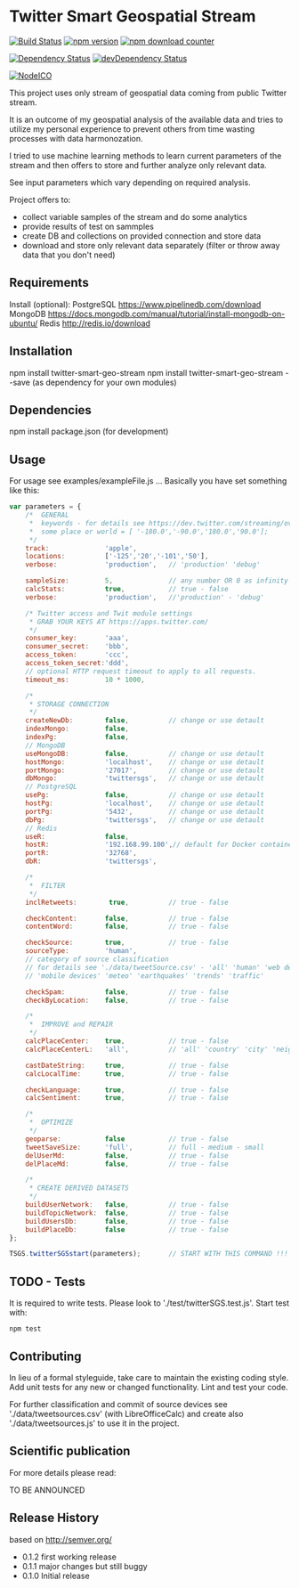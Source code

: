 Twitter Smart Geospatial Stream
=========

[![Build Status](https://travis-ci.org/SummerWish/twitter-smart-geo-stream.svg?branch=master)](https://travis-ci.org/dkocich/twitter-smart-geo-stream)
[![npm version](https://img.shields.io/npm/v/twitter-smart-geo-stream.svg)](https://www.npmjs.com/package/twitter-smart-geo-stream) [![npm download counter](https://img.shields.io/npm/dm/twitter-smart-geo-stream.svg)](https://www.npmjs.com/package/twitter-smart-geo-stream)

[![Dependency Status](https://david-dm.org/dkocich/twitter-smart-geo-stream.svg)](https://david-dm.org/dkocich/twitter-smart-geo-stream) [![devDependency Status](https://david-dm.org/dkocich/twitter-smart-geo-stream/dev-status.svg)](https://david-dm.org/dkocich/twitter-smart-geo-stream#info=devDependencies)

[![NodeICO](https://nodei.co/npm/twitter-smart-geo-stream.png?downloads=true&downloadRank=true&stars=true)](https://www.npmjs.com/twitter-smart-geo-stream)

This project uses only stream of geospatial data coming from public Twitter stream.

It is an outcome of my geospatial analysis of the available data and tries to utilize my personal experience to prevent others from time wasting processes with data harmonozation.

I tried to use machine learning methods to learn current parameters of the stream and then offers to store and further analyze only relevant data.

See input parameters which vary depending on required analysis.

Project offers to:
- collect variable samples of the stream and do some analytics
- provide results of test on sammples
- create DB and collections on provided connection and store data
- download and store only relevant data separately (filter or throw away data that you don't need)

## Requirements
Install (optional):
 PostgreSQL     https://www.pipelinedb.com/download
 MongoDB        https://docs.mongodb.com/manual/tutorial/install-mongodb-on-ubuntu/
 Redis          http://redis.io/download

## Installation
  npm install twitter-smart-geo-stream
  npm install twitter-smart-geo-stream --save (as dependency for your own modules)

## Dependencies

  npm install package.json (for development)

## Usage

For usage see examples/exampleFile.js ... Basically you have set something like this:

```javascript
var parameters = {
    /*  GENERAL
     *  keywords - for details see https://dev.twitter.com/streaming/overview/request-parameters#track
     *  some place or world = [ '-180.0','-90.0','180.0','90.0'];
     */
    track:              'apple',
    locations:          ['-125','20','-101','50'],
    verbose:            'production',   // 'production' 'debug'

    sampleSize:         5,              // any number OR 0 as infinity
    calcStats:          true,           // true - false
    verbose:            'production',   //'production' - 'debug'

    /* Twitter access and Twit module settings
     * GRAB YOUR KEYS AT https://apps.twitter.com/
     */
    consumer_key:       'aaa',
    consumer_secret:    'bbb',
    access_token:       'ccc',
    access_token_secret:'ddd',
    // optional HTTP request timeout to apply to all requests.
    timeout_ms:         10 * 1000,

    /*
     * STORAGE CONNECTION
     */
    createNewDb:        false,          // change or use detault
    indexMongo:         false,
    indexPg:            false,
    // MongoDB
    useMongoDB:         false,          // change or use detault
    hostMongo:          'localhost',    // change or use detault
    portMongo:          '27017',        // change or use detault
    dbMongo:            'twittersgs',   // change or use detault
    // PostgreSQL
    usePg:              false,          // change or use detault
    hostPg:             'localhost',    // change or use detault
    portPg:             '5432',         // change or use detault
    dbPg:               'twittersgs',   // change or use detault
    // Redis
    useR:               false,
    hostR:              '192.168.99.100',// default for Docker container, otherwise 127.0.0.1:6379
    portR:              '32768',
    dbR:                'twittersgs',

    /*
     *  FILTER
     */
    inclRetweets:        true,          // true - false

    checkContent:       false,          // true - false
    contentWord:        false,          // true - false

    checkSource:        true,           // true - false
    sourceType:         'human',
    // category of source classification
    // for details see './data/tweetSource.csv' - 'all' 'human' 'web device'
    // 'mobile devices' 'meteo' 'earthquakes' 'trends' 'traffic'

    checkSpam:          false,          // true - false
    checkByLocation:    false,          // true - false

    /*
     *  IMPROVE and REPAIR
     */
    calcPlaceCenter:    true,           // true - false
    calcPlaceCenterL:   'all',          // 'all' 'country' 'city' 'neighbourhood' 'poi'

    castDateString:     true,           // true - false
    calcLocalTime:      true,           // true - false

    checkLanguage:      true,           // true - false
    calcSentiment:      true,           // true - false

    /*
     *  OPTIMIZE
     */
    geoparse:           false           // true - false
    tweetSaveSize:      'full',         // full - medium - small
    delUserMd:          false,          // true - false
    delPlaceMd:         false,          // true - false

    /*
     * CREATE DERIVED DATASETS
     */
    buildUserNetwork:   false,          // true - false
    buildTopicNetwork:  false,          // true - false
    buildUsersDb:       false,          // true - false
    buildPlaceDb:       false           // true - false
};

TSGS.twitterSGSstart(parameters);       // START WITH THIS COMMAND !!!
```

## TODO - Tests

It is required to write tests. Please look to './test/twitterSGS.test.js'. Start test with:

    npm test

## Contributing

In lieu of a formal styleguide, take care to maintain the existing coding style.
Add unit tests for any new or changed functionality. Lint and test your code.

For further classification and commit of source devices see './data/tweetsources.csv' (with LibreOfficeCalc) and create also './data/tweetsources.js' to use it in the project.

## Scientific publication

For more details please read:

TO BE ANNOUNCED


## Release History

based on http://semver.org/

* 0.1.2 first working release
* 0.1.1 major changes but still buggy
* 0.1.0 Initial release
